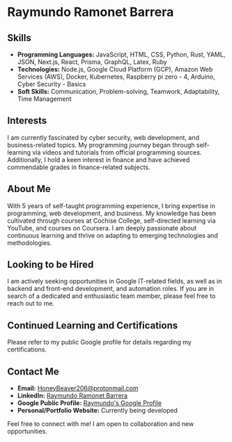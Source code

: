 # Raymundo Ramonet Barrera

## Skills
- **Programming Languages:** JavaScript, HTML, CSS, Python, Rust, YAML, JSON, Next.js, React, Prisma, GraphQL, Latex, Ruby
- **Technologies:** Node.js, Google Cloud Platform (GCP), Amazon Web Services (AWS), Docker, Kubernetes, Raspberry pi zero - 4, Arduino, Cyber Security - Basics
- **Soft Skills:** Communication, Problem-solving, Teamwork, Adaptability, Time Management

## Interests
I am currently fascinated by cyber security, web development, and business-related topics. My programming journey began through self-learning via videos and tutorials from official programming sources. Additionally, I hold a keen interest in finance and have achieved commendable grades in finance-related subjects.

## About Me
With 5 years of self-taught programming experience, I bring expertise in programming, web development, and business. My knowledge has been cultivated through courses at Cochise College, self-directed learning via YouTube, and courses on Coursera. I am deeply passionate about continuous learning and thrive on adapting to emerging technologies and methodologies.

## Looking to be Hired
I am actively seeking opportunities in Google IT-related fields, as well as in backend and front-end development, and automation roles. If you are in search of a dedicated and enthusiastic team member, please feel free to reach out to me.

## Continued Learning and Certifications
Please refer to my public Google profile for details regarding my certifications. 

## Contact Me
- **Email:** HoneyBeaver206@protonmail.com
- **LinkedIn:** [Raymundo Ramonet Barrera](https://www.linkedin.com/in/raymundo-ramonet-barrera-5a1313307/)
- **Google Public Profile:** [Raymundo's Google Profile](https://career.skills.google/public_profiles/6b569808-897f-4d91-9a74-d746453e06fa)
- **Personal/Portfolio Website:** Currently being developed

Feel free to connect with me! I am open to collaboration and new opportunities.
